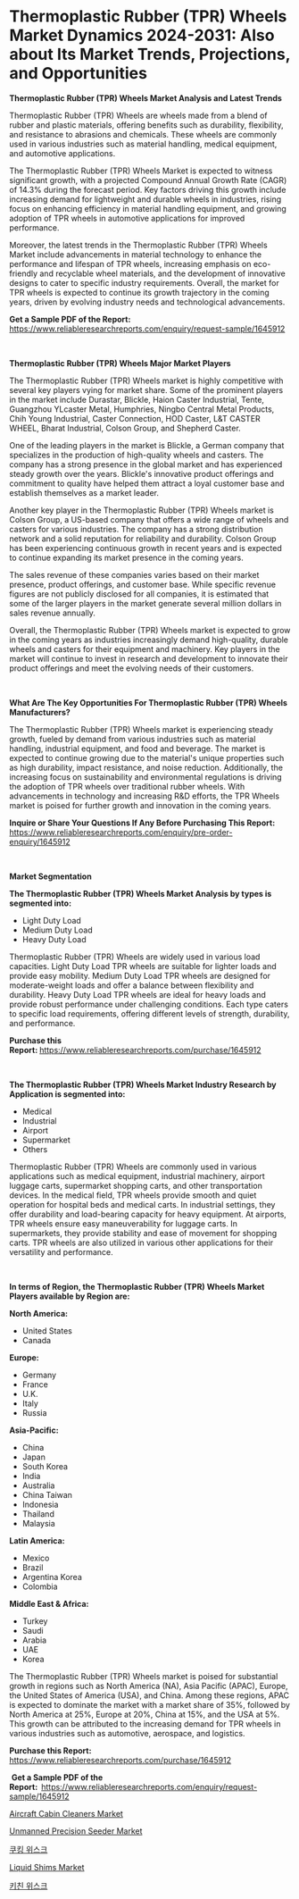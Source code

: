 <p><h1>Thermoplastic Rubber (TPR) Wheels Market Dynamics 2024-2031: Also about Its Market Trends, Projections, and Opportunities</h1></p><p><strong>Thermoplastic Rubber (TPR) Wheels Market Analysis and Latest Trends</strong></p>
<p><p>Thermoplastic Rubber (TPR) Wheels are wheels made from a blend of rubber and plastic materials, offering benefits such as durability, flexibility, and resistance to abrasions and chemicals. These wheels are commonly used in various industries such as material handling, medical equipment, and automotive applications.</p><p>The Thermoplastic Rubber (TPR) Wheels Market is expected to witness significant growth, with a projected Compound Annual Growth Rate (CAGR) of 14.3% during the forecast period. Key factors driving this growth include increasing demand for lightweight and durable wheels in industries, rising focus on enhancing efficiency in material handling equipment, and growing adoption of TPR wheels in automotive applications for improved performance.</p><p>Moreover, the latest trends in the Thermoplastic Rubber (TPR) Wheels Market include advancements in material technology to enhance the performance and lifespan of TPR wheels, increasing emphasis on eco-friendly and recyclable wheel materials, and the development of innovative designs to cater to specific industry requirements. Overall, the market for TPR wheels is expected to continue its growth trajectory in the coming years, driven by evolving industry needs and technological advancements.</p></p>
<p><strong>Get a Sample PDF of the Report:&nbsp;</strong> <a href="https://www.reliableresearchreports.com/enquiry/request-sample/1645912">https://www.reliableresearchreports.com/enquiry/request-sample/1645912</a></p>
<p>&nbsp;</p>
<p><strong>Thermoplastic Rubber (TPR) Wheels Major Market Players</strong></p>
<p><p>The Thermoplastic Rubber (TPR) Wheels market is highly competitive with several key players vying for market share. Some of the prominent players in the market include Durastar, Blickle, Haion Caster Industrial, Tente, Guangzhou YLcaster Metal, Humphries, Ningbo Central Metal Products, Chih Young Industrial, Caster Connection, HOD Caster, L&T CASTER WHEEL, Bharat Industrial, Colson Group, and Shepherd Caster.</p><p>One of the leading players in the market is Blickle, a German company that specializes in the production of high-quality wheels and casters. The company has a strong presence in the global market and has experienced steady growth over the years. Blickle's innovative product offerings and commitment to quality have helped them attract a loyal customer base and establish themselves as a market leader.</p><p>Another key player in the Thermoplastic Rubber (TPR) Wheels market is Colson Group, a US-based company that offers a wide range of wheels and casters for various industries. The company has a strong distribution network and a solid reputation for reliability and durability. Colson Group has been experiencing continuous growth in recent years and is expected to continue expanding its market presence in the coming years.</p><p>The sales revenue of these companies varies based on their market presence, product offerings, and customer base. While specific revenue figures are not publicly disclosed for all companies, it is estimated that some of the larger players in the market generate several million dollars in sales revenue annually.</p><p>Overall, the Thermoplastic Rubber (TPR) Wheels market is expected to grow in the coming years as industries increasingly demand high-quality, durable wheels and casters for their equipment and machinery. Key players in the market will continue to invest in research and development to innovate their product offerings and meet the evolving needs of their customers.</p></p>
<p>&nbsp;</p>
<p><strong>What Are The Key Opportunities For Thermoplastic Rubber (TPR) Wheels Manufacturers?</strong></p>
<p><p>The Thermoplastic Rubber (TPR) Wheels market is experiencing steady growth, fueled by demand from various industries such as material handling, industrial equipment, and food and beverage. The market is expected to continue growing due to the material's unique properties such as high durability, impact resistance, and noise reduction. Additionally, the increasing focus on sustainability and environmental regulations is driving the adoption of TPR wheels over traditional rubber wheels. With advancements in technology and increasing R&D efforts, the TPR Wheels market is poised for further growth and innovation in the coming years.</p></p>
<p><strong>Inquire or Share Your Questions If Any Before Purchasing This Report:</strong> <a href="https://www.reliableresearchreports.com/enquiry/pre-order-enquiry/1645912">https://www.reliableresearchreports.com/enquiry/pre-order-enquiry/1645912</a></p>
<p>&nbsp;</p>
<p><strong>Market Segmentation</strong></p>
<p><strong>The Thermoplastic Rubber (TPR) Wheels Market Analysis by types is segmented into:</strong></p>
<p><ul><li>Light Duty Load</li><li>Medium Duty Load</li><li>Heavy Duty Load</li></ul></p>
<p><p>Thermoplastic Rubber (TPR) Wheels are widely used in various load capacities. Light Duty Load TPR wheels are suitable for lighter loads and provide easy mobility. Medium Duty Load TPR wheels are designed for moderate-weight loads and offer a balance between flexibility and durability. Heavy Duty Load TPR wheels are ideal for heavy loads and provide robust performance under challenging conditions. Each type caters to specific load requirements, offering different levels of strength, durability, and performance.</p></p>
<p><strong>Purchase this Report:&nbsp;</strong><a href="https://www.reliableresearchreports.com/purchase/1645912">https://www.reliableresearchreports.com/purchase/1645912</a></p>
<p>&nbsp;</p>
<p><strong>The Thermoplastic Rubber (TPR) Wheels Market Industry Research by Application is segmented into:</strong></p>
<p><ul><li>Medical</li><li>Industrial</li><li>Airport</li><li>Supermarket</li><li>Others</li></ul></p>
<p><p>Thermoplastic Rubber (TPR) Wheels are commonly used in various applications such as medical equipment, industrial machinery, airport luggage carts, supermarket shopping carts, and other transportation devices. In the medical field, TPR wheels provide smooth and quiet operation for hospital beds and medical carts. In industrial settings, they offer durability and load-bearing capacity for heavy equipment. At airports, TPR wheels ensure easy maneuverability for luggage carts. In supermarkets, they provide stability and ease of movement for shopping carts. TPR wheels are also utilized in various other applications for their versatility and performance.</p></p>
<p>&nbsp;</p>
<p><strong>In terms of Region, the Thermoplastic Rubber (TPR) Wheels Market Players available by Region are:</strong></p>
<p>
    <p> <strong> North America: </strong>
        <ul>
            <li>United States</li>
            <li>Canada</li>
        </ul>
        </p> 
    <p> <strong> Europe: </strong>
        <ul>
            <li>Germany</li>
            <li>France</li>
            <li>U.K.</li>
            <li>Italy</li>
            <li>Russia</li>
        </ul>
        </p> 
    <p> <strong> Asia-Pacific: </strong>
        <ul>
            <li>China</li>
            <li>Japan</li>
            <li>South Korea</li>
            <li>India</li>
            <li>Australia</li>
            <li>China Taiwan</li>
            <li>Indonesia</li>
            <li>Thailand</li>
            <li>Malaysia</li>
        </ul>
        </p> 
    <p> <strong> Latin America: </strong>
        <ul>
            <li>Mexico</li>
            <li>Brazil</li>
            <li>Argentina Korea</li>
            <li>Colombia</li>
        </ul>
        </p> 
    <p> <strong> Middle East & Africa: </strong>
        <ul>
            <li>Turkey</li>
            <li>Saudi</li>
            <li>Arabia</li>
            <li>UAE</li>
            <li>Korea</li>
        </ul>
    </p>
    </p>
<p><p>The Thermoplastic Rubber (TPR) Wheels market is poised for substantial growth in regions such as North America (NA), Asia Pacific (APAC), Europe, the United States of America (USA), and China. Among these regions, APAC is expected to dominate the market with a market share of 35%, followed by North America at 25%, Europe at 20%, China at 15%, and the USA at 5%. This growth can be attributed to the increasing demand for TPR wheels in various industries such as automotive, aerospace, and logistics.</p></p>
<p><strong>Purchase this Report: </strong><a href="https://www.reliableresearchreports.com/purchase/1645912">https://www.reliableresearchreports.com/purchase/1645912</a></p>
<p>&nbsp;<strong>Get a Sample PDF of the Report:&nbsp;&nbsp;</strong><a href="https://www.reliableresearchreports.com/enquiry/request-sample/1645912">https://www.reliableresearchreports.com/enquiry/request-sample/1645912</a></p>
<p><strong></strong></p>
<p><p><a href="https://view.publitas.com/reportprime-1/aircraft-cabin-cleaners-market-size-2024-2031-global-industrial-analysis-key-geographical-regions-market-share-top-key-players-product-types-and-forecast-research-report/">Aircraft Cabin Cleaners Market</a></p><p><a href="https://sore-arch-6db.notion.site/Unmanned-Precision-Seeder-Market-Size-Reflecting-a-Forecast-Till-2031-Market-By-Type-By-Applicatio-a253f66c6b1a48469b32302855666b59">Unmanned Precision Seeder Market</a></p><p><a href="https://medium.com/@nenoworleyg3rknpg0vak2pcs/%EC%A1%B0%EB%A6%AC%EC%9A%A9-%EB%B6%80%EC%B9%A8%EA%B0%9C-%EC%8B%9C%EC%9E%A5-%EC%A2%85%EB%A5%98-%EC%9D%91%EC%9A%A9-%EB%B0%8F-%EC%A7%80%EB%A6%AC%EC%97%90-%EB%8C%80%ED%95%9C-%EC%A2%85%ED%95%A9-%ED%8F%89%EA%B0%80-720bfce06a6f">쿠킹 위스크</a></p><p><a href="https://view.publitas.com/reportprime-1/liquid-shims-market-provides-a-comprehensive-analysis-including-a-macro-overview-of-the-market-as-well-as-micro-details-such-as-market-size-and-competitive-landscape/">Liquid Shims Market</a></p><p><a href="https://medium.com/@nenoworleyg3rknpg0vak2pcs/%EC%A3%BC%EB%B0%A9-%EA%B1%B0%ED%92%88%EC%86%94-%EC%8B%9C%EC%9E%A5-%ED%86%B5%EC%B0%B0-%EC%8B%9C%EC%9E%A5-%EB%8F%99%ED%96%A5-%EC%84%B1%EC%9E%A5-2024%EB%85%84%EB%B6%80%ED%84%B0-2031%EB%85%84%EA%B9%8C%EC%A7%80-%EC%98%88%EC%B8%A1%EB%90%9C-%EA%B2%83-f8fad4255d95">키친 위스크</a></p></p>